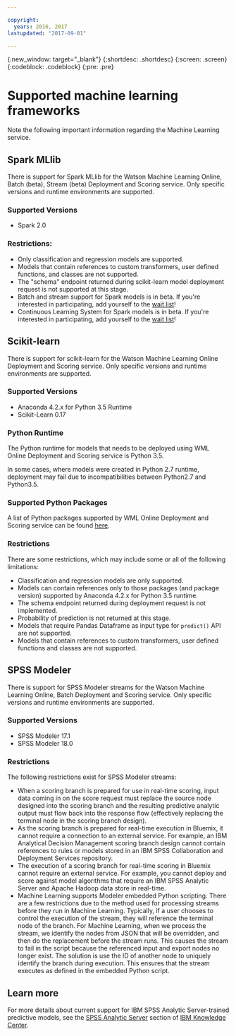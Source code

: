 ```yaml
---

copyright:
  years: 2016, 2017
lastupdated: "2017-09-01"

---
```


{:new_window: target="_blank"}
{:shortdesc: .shortdesc}
{:screen: .screen}
{:codeblock: .codeblock}
{:pre: .pre}

# Supported machine learning frameworks

Note the following important information regarding the Machine Learning service.

## Spark MLlib
There is support for Spark MLlib for the Watson Machine Learning Online, Batch (beta), Stream (beta) Deployment and Scoring service. Only specific versions and runtime environments are supported.

### Supported Versions
*  Spark 2.0

### Restrictions:

  *  Only classification and regression models are supported.
  *  Models that contain references to custom transformers, user defined functions, and classes are not supported.
  * The "schema" endpoint returned during scikit-learn model deployment request is not supported at this stage.
  *  Batch and stream support for Spark models is in beta. If you're interested in participating, add yourself to the [wait list](https://www.ibm.biz/mlwaitlist)!
  * Continuous Learning System for Spark models is in beta. If you're interested in participating, add yourself to the [wait list](https://www.ibm.biz/mlwaitlist)!

## Scikit-learn
There is support for scikit-learn for the Watson Machine Learning Online Deployment and Scoring service. Only specific versions and runtime environments are supported.

### Supported Versions

- Anaconda 4.2.x for Python 3.5 Runtime
- Scikit-Learn 0.17

### Python Runtime

The Python runtime for models that needs to be deployed using WML Online Deployment and Scoring service is Python 3.5.

In some cases, where models were created in Python 2.7 runtime, deployment may fail due to incompatibilities between Python2.7 and Python3.5.

### Supported Python Packages

A list of Python packages supported by WML Online Deployment and Scoring service can be found [here](https://docs.continuum.io/anaconda/packages/old-pkg-lists/4.2.0/py35).

### Restrictions

There are some restrictions, which may include some or all of the following limitations:

* Classification and regression models are only supported.
* Models can contain references only to those packages (and package version) supported by Anaconda 4.2.x for Python 3.5 runtime.
* The schema endpoint returned during deployment request is not implemented.
* Probability of prediction is not returned at this stage.
* Models that require Pandas Dataframe as input type for `predict()` API are not supported.
* Models that contain references to custom transformers, user defined functions and classes are not supported.


## SPSS Modeler

There is support for SPSS Modeler streams for the Watson Machine Learning Online, Batch Deployment and Scoring service. Only specific versions and runtime environments are supported.

### Supported Versions

*  SPSS Modeler 17.1
*  SPSS Modeler 18.0

### Restrictions

The following restrictions exist for SPSS Modeler streams:

*  When a scoring branch is prepared for use in real-time scoring, input data coming in on the score request must replace the source node designed into the scoring branch and the resulting predictive analytic output must flow back into the response flow (effectively replacing the terminal node in the scoring branch design).
*  As the scoring branch is prepared for real-time execution in Bluemix, it cannot require a connection to an external service. For example, an IBM Analytical Decision Management scoring branch design cannot contain references to rules or models stored in an IBM SPSS Collaboration and Deployment Services repository.
*  The execution of a scoring branch for real-time scoring in Bluemix cannot require an external service. For example, you cannot deploy and score against model algorithms that require an IBM SPSS Analytic Server and Apache Hadoop data store in real-time.
*  Machine Learning supports Modeler embedded Python scripting. There are a few restrictions due to the method used for processing streams before they run in Machine Learning. Typically, if a user chooses to control the execution of the stream, they will reference the terminal node of the branch. For Machine Learning, when we process the stream, we identify the nodes from JSON that will be overridden, and then do the replacement before the stream runs. This causes the stream to fail in the script because the referenced input and export nodes no longer exist. The solution is use the ID of another node to uniquely identify the branch during execution. This ensures that the stream executes as defined in the embedded Python script.

## Learn more

For more details about current support for IBM SPSS Analytic Server-trained predictive models, see the [SPSS Analytic Server](https://www.ibm.com/support/knowledgecenter/SSWLVY) section of [IBM Knowledge Center](https://www.ibm.com/support/knowledgecenter/).
